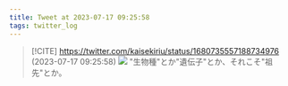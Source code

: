```yaml
---
title: Tweet at 2023-07-17 09:25:58
tags: twitter_log
---
```


> [!CITE] https://twitter.com/kaisekiriu/status/1680735557188734976 (2023-07-17 09:25:58)
> ![](https://twitter.com/kaisekiriu/status/1680735557188734976)
> "生物種"とか"遺伝子"とか、それこそ"祖先"とか。
